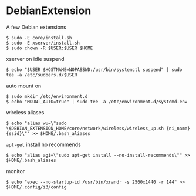 # DebianExtension
A few Debian extensions

```
$ sudo -E core/install.sh
$ sudo -E xserver/install.sh
$ sudo chown -R $USER:$USER $HOME
```

xserver on idle suspend
```
$ echo "$USER $HOSTNAME=NOPASSWD:/usr/bin/systemctl suspend" | sudo tee -a /etc/sudoers.d/$USER
```

auto mount on
```
$ sudo mkdir /etc/environment.d
$ echo "MOUNT_AUTO=true" | sudo tee -a /etc/environment.d/systemd.env
```

wireless aliases
```
$ echo "alias wu=\"sudo \$DEBIAN_EXTENSION_HOME/core/network/wireless/wireless_up.sh {ni_name} {ssid}\"" >> $HOME/.bash_aliases
```

`apt-get` install no recommends
```
$ echo "alias agi=\"sudo apt-get install --no-install-recommends\"" >> $HOME/.bash_aliases
```

monitor
```
$ echo "exec --no-startup-id /usr/bin/xrandr -s 2560x1440 -r 144" >> $HOME/.config/i3/config
```
